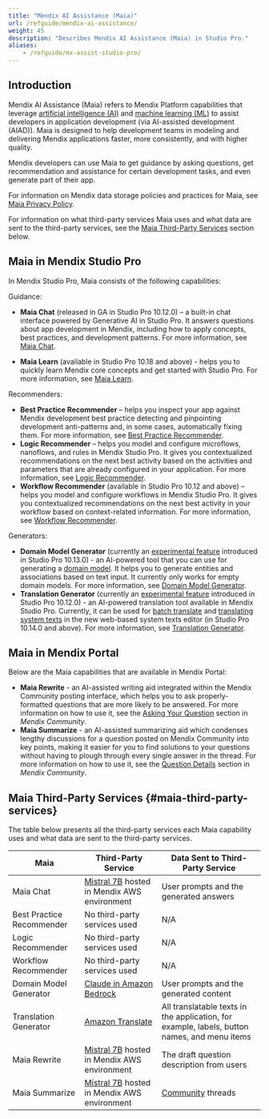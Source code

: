 ```yaml
---
title: "Mendix AI Assistance (Maia)"
url: /refguide/mendix-ai-assistance/
weight: 45
description: "Describes Mendix AI Assistance (Maia) in Studio Pro."
aliases:
    - /refguide/mx-assist-studio-pro/
---
```


## Introduction 

Mendix AI Assistance (Maia) refers to Mendix Platform capabilities that leverage [artificial intelligence (AI)](https://www.mendix.com/glossary/artificial-intelligence-ai/) and [machine learning (ML)](https://www.mendix.com/glossary/machine-learning/) to assist developers in application development (via AI-assisted development (AIAD)). Maia is designed to help development teams in modeling and delivering Mendix applications faster, more consistently, and with higher quality. 

Mendix developers can use Maia to get guidance by asking questions, get recommendation and assistance for certain development tasks, and even generate part of their app. 

For information on Mendix data storage policies and practices for Maia, see [Maia Privacy Policy](https://www.mendix.com/legal/privacy/maia/).

For information on what third-party services Maia uses and what data are sent to the third-party services, see the [Maia Third-Party Services](#maia-third-party-services) section below.

## Maia in Mendix Studio Pro 

In Mendix Studio Pro, Maia consists of the following capabilities: 

Guidance:

* **Maia Chat** (released in GA in Studio Pro 10.12.0) – a built-in chat interface powered by Generative AI in Studio Pro. It answers questions about app development in Mendix, including how to apply concepts, best practices, and development patterns. For more information, see [Maia Chat](/refguide/maia-chat/).

* **Maia Learn** (available in Studio Pro 10.18 and above) - helps you to quickly learn Mendix core concepts and get started with Studio Pro. For more information, see [Maia Learn](/refguide/maia-learn/).

Recommenders:

* **Best Practice Recommender** – helps you inspect your app against Mendix development best practice detecting and pinpointing development anti-patterns and, in some cases, automatically fixing them. For more information, see [Best Practice Recommender](/refguide/best-practice-recommender/).
* **Logic Recommender** – helps you model and configure microflows, nanoflows, and rules in Mendix Studio Pro. It gives you contextualized recommendations on the next best activity based on the activities and parameters that are already configured in your application. For more information, see [Logic Recommender](/refguide/logic-recommender/).
* **Workflow Recommender** (available in Studio Pro 10.12 and above) – helps you model and configure workflows in Mendix Studio Pro. It gives you contextualized recommendations on the next best activity in your workflow based on context-related information. For more information, see [Workflow Recommender](/refguide/workflow-recommender/).

Generators:

* **Domain Model Generator** (currently an [experimental feature](/releasenotes/beta-features/) introduced in Studio Pro 10.13.0) - an AI-powered tool that you can use for generating a [domain model](/refguide/domain-model/). It helps you to generate entities and associations based on text input. It currently only works for empty domain models. For more information, see [Domain Model Generator](/refguide/domain-model-generator/).
* **Translation Generator** (currently an [experimental feature](/releasenotes/beta-features/) introduced in Studio Pro 10.12.0) - an AI-powered translation tool available in Mendix Studio Pro. Currently, it can be used for [batch translate](/refguide/translation-generator/#batch-translate) and [translating system texts](/refguide/translation-generator/#translate-system-text) in the new web-based system texts editor (in Studio Pro 10.14.0 and above). For more information, see [Translation Generator](/refguide/translation-generator/).

## Maia in Mendix Portal

Below are the Maia capabilities that are available in Mendix Portal:

* **Maia Rewrite** - an AI-assisted writing aid integrated within the Mendix Community posting interface, which helps you to ask properly-formatted questions that are more likely to be answered. For more information on how to use it, see the [Asking Your Question](/community-tools/mendix-community/#asking-question) section in *Mendix Community*.
* **Maia Summarize** - an AI-assisted summarizing aid which condenses lengthy discussions for a question posted on Mendix Community into key points, making it easier for you to find solutions to your questions without having to plough through every single answer in the thread. For more information on how to use it, see the [Question Details](/community-tools/mendix-community/#question-details) section in *Mendix Community*.

## Maia Third-Party Services {#maia-third-party-services}

The table below presents all the third-party services each Maia capability uses and what data are sent to the third-party services.

| Maia | Third-Party Service | Data Sent to Third-Party Service |
| --- | --- | --- |
| Maia Chat | [Mistral 7B](https://mistral.ai/news/announcing-mistral-7b/) hosted in Mendix AWS environment | User prompts and the generated answers |
| Best Practice Recommender | No third-party services used | N/A |
| Logic Recommender | No third-party services used | N/A |
| Workflow Recommender | No third-party services used | N/A |
| Domain Model Generator | [Claude in Amazon Bedrock](https://aws.amazon.com/bedrock/claude/) | User prompts and the generated content |
| Translation Generator | [Amazon Translate](https://aws.amazon.com/translate/) | All translatable texts in the application, for example, labels, button names, and menu items |
| Maia Rewrite | [Mistral 7B](https://mistral.ai/news/announcing-mistral-7b/) hosted in Mendix AWS environment | The draft question description from users |
| Maia Summarize | [Mistral 7B](https://mistral.ai/news/announcing-mistral-7b/) hosted in Mendix AWS environment | [Community](https://community.mendix.com/p/community) threads |
